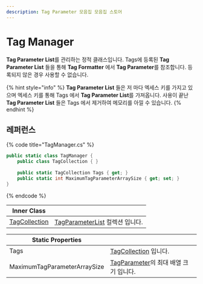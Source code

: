 ```yaml
---
description: Tag Parameter 모음집 모음집 스토어
---
```


# Tag Manager

**Tag Parameter List**를 관리하는 정적 클래스입니다. Tags에 등록된 **Tag Parameter List** 들을 통해 **Tag Formatter** 에서 **Tag Parameter**를 참조합니다. 등록되지 않은 경우 사용할 수 없습니다.

{% hint style="info" %}
**Tag Parameter List** 들은 저 마다 엑세스 키를 가지고 있으며 엑세스 키를 통해 Tags 에서 **Tag Parameter List**를 가져옵니다. 사용이 끝난 **Tag Parameter List** 들은 Tags 에서 제거하여 메모리를 아낄 수 있습니다.
{% endhint %}

## 레퍼런스

{% code title="TagManager.cs" %}
```csharp
public static class TagManager {
    public class TagCollection { }
    
    public static TagCollection Tags { get; }
    public static int MaximumTagParameterArraySize { get; set; }
}
```
{% endcode %}

| Inner Class                        |                                                     |
| ---------------------------------- | --------------------------------------------------- |
| [TagCollection](tag-collection.md) | [TagParameterList](../tag-parameter-list/) 컬렉션 입니다. |

| Static Properties            |                                                                       |
| ---------------------------- | --------------------------------------------------------------------- |
| Tags                         | [TagCollection](tag-collection.md) 입니다.                               |
| MaximumTagParameterArraySize | [TagParameter](../tag-parameter-list/tag-parameter.md)의 최대 배열 크기 입니다. |

